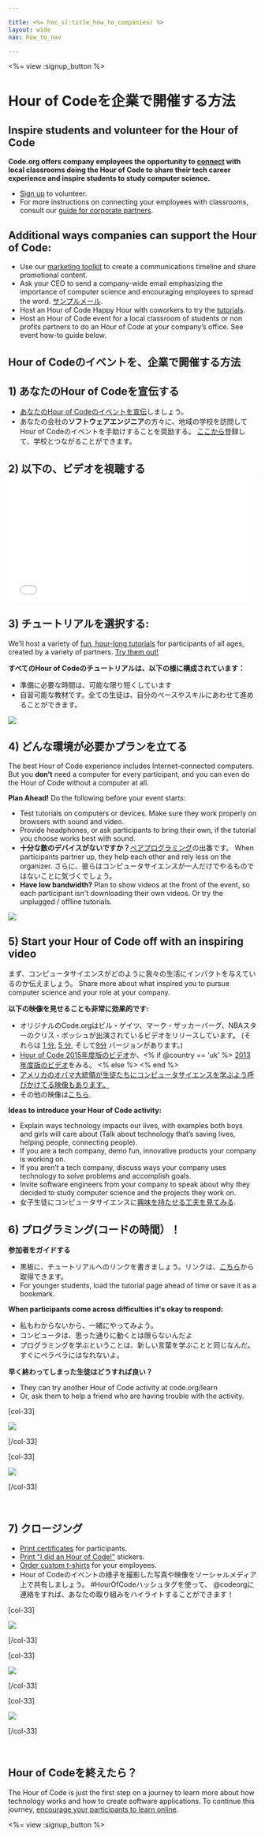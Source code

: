 ```yaml
---

title: <%= hoc_s(:title_how_to_companies) %>
layout: wide
nav: how_to_nav

---
```


<%= view :signup_button %>

# Hour of Codeを企業で開催する方法

## Inspire students and volunteer for the Hour of Code

**Code.org offers company employees the opportunity to [connect](<%= resolve_url('https://code.org/volunteer') %>) with local classrooms doing the Hour of Code to share their tech career experience and inspire students to study computer science.**

  * [Sign up](<%= resolve_url('https://code.org/volunteer') %>) to volunteer.
  * For more instructions on connecting your employees with classrooms, consult our [guide for corporate partners](<%= localized_file('/files/HourOfCodeGuideForCorporatePartners.pdf') %>).

## Additional ways companies can support the Hour of Code:

  * Use our [marketing toolkit](<%= localized_file('/files/HourOfCodeInternalMarketingToolkit.pdf') %>) to create a communications timeline and share promotional content.
  * Ask your CEO to send a company-wide email emphasizing the importance of computer science and encouraging employees to spread the word. [サンプルメール](<%= resolve_url('/promote/resources#sample-emails') %>).
  * Host an Hour of Code Happy Hour with coworkers to try the [tutorials](<%= resolve_url('https://code.org/learn') %>).
  * Host an Hour of Code event for a local classroom of students or non profits partners to do an Hour of Code at your company’s office. See event how-to guide below.

## Hour of Codeのイベントを、企業で開催する方法

## 1) あなたのHour of Codeを宣伝する

  * [あなたのHour of Codeのイベントを宣伝](<%= resolve_url('/promote') %>)しましょう。
  * あなたの会社の**ソフトウェアエンジニア**の方々に、地域の学校を訪問してHour of Codeのイベントを手助けすることを奨励する。 [ここから](<%= resolve_url('https://code.org/volunteer/engineer') %>)登録して、学校とつながることができます。

## 2) 以下の、ビデオを視聴する <iframe width="500" height="255" src="//www.youtube.com/embed/SrnvvWDm73k" frameborder="0" allowfullscreen></iframe>
## 3) チュートリアルを選択する:

We’ll host a variety of [fun, hour-long tutorials](<%= resolve_url('https://code.org/learn') %>) for participants of all ages, created by a variety of partners. [Try them out!](<%= resolve_url("https://code.org/learn") %>)

**すべてのHour of Codeのチュートリアルは、以下の様に構成されています：**

  * 準備に必要な時間は、可能な限り短くしています
  * 自習可能な教材です。全ての生徒は、自分のペースやスキルにあわせて進めることができます。

[![](/images/fit-700/tutorials.png)](<%= resolve_url('https://code.org/learn') %>)

## 4) どんな環境が必要かプランを立てる

The best Hour of Code experience includes Internet-connected computers. But you **don’t** need a computer for every participant, and you can even do the Hour of Code without a computer at all.

**Plan Ahead!** Do the following before your event starts:

  * Test tutorials on computers or devices. Make sure they work properly on browsers with sound and video.
  * Provide headphones, or ask participants to bring their own, if the tutorial you choose works best with sound.
  * **十分な数のデバイスがないですか？**[ペアプログラミング](https://www.youtube.com/watch?v=vgkahOzFH2Q)の出番です。 When participants partner up, they help each other and rely less on the organizer. さらに、彼らはコンピュータサイエンスが一人だけでやるものではないことに気づくでしょう。
  * **Have low bandwidth?** Plan to show videos at the front of the event, so each participant isn't downloading their own videos. Or try the unplugged / offline tutorials.

![](/images/fit-350/group_ipad.jpg)

## 5) Start your Hour of Code off with an inspiring video

まず、コンピュータサイエンスがどのように我々の生活にインパクトを与えているのか伝えましょう。 Share more about what inspired you to pursue computer science and your role at your company.

**以下の映像を見せることも非常に効果的です:**

  * オリジナルのCode.orgはビル・ゲイツ、マーク・ザッカーバーグ、NBAスターのクリス・ボッシュが出演されているビデオをリリースしています。 (それらは [1 分](https://www.youtube.com/watch?v=qYZF6oIZtfc), [5 分](https://www.youtube.com/watch?v=nKIu9yen5nc), そして[9分](https://www.youtube.com/watch?v=dU1xS07N-FA) バージョンがあります。)
  * [Hour of Code 2015年度版のビデオ](https://www.youtube.com/watch?v=7L97YMYqLHc)か、<% if @country == 'uk' %> [2013年度版のビデオ](https://www.youtube.com/watch?v=FC5FbmsH4fw)をみる。 <% else %> <% end %>
  * [アメリカのオバマ大統領が生徒たちにコンピュータサイエンスを学ぶよう呼びかけてる映像もあります。](https://www.youtube.com/watch?v=6XvmhE1J9PY)
  * その他の映像は[こちら](https://www.youtube.com/playlist?list=PLzdnOPI1iJNfpD8i4Sx7U0y2MccnrNZuP).

**Ideas to introduce your Hour of Code activity:**

  * Explain ways technology impacts our lives, with examples both boys and girls will care about (Talk about technology that’s saving lives, helping people, connecting people). 
  * If you are a tech company, demo fun, innovative products your company is working on.
  * If you aren’t a tech company, discuss ways your company uses technology to solve problems and accomplish goals.
  * Invite software engineers from your company to speak about why they decided to study computer science and the projects they work on.
  * 女子生徒にコンピュータサイエンスに[興味を持たせる工夫を見てみる](<%= resolve_url('https://code.org/girls') %>).

## 6) プログラミング(コードの時間）！

**参加者をガイドする**

  * 黒板に、チュートリアルへのリンクを書きましょう。リンクは、[こちら](<%= resolve_url('https://code.org/learn') %>)から取得できます。
  * For younger students, load the tutorial page ahead of time or save it as a bookmark.

**When participants come across difficulties it's okay to respond:**

  * 私もわからないから、一緒にやってみよう。
  * コンピュータは、思った通りに動くとは限らないんだよ
  * プログラミングを学ぶということは、新しい言葉を学ぶことと同じなんだ。すぐにペラペラにはなれないよ。

**早く終わってしまった生徒はどうすれば良い？**

  * They can try another Hour of Code activity at code.org/learn
  * Or, ask them to help a friend who are having trouble with the activity.

[col-33]

![](/images/fit-250/highschoolgirls.jpeg)

[/col-33]

[col-33]

![](/images/fit-300/group_ar.jpg)

[/col-33]

<p style="clear:both">
  &nbsp;
</p>

## 7) クロージング

  * [Print certificates](<%= resolve_url('https://code.org/certificates') %>) for participants.
  * [Print "I did an Hour of Code!"](<%= resolve_url('/promote/resources#stickers') %>) stickers.
  * [Order custom t-shirts](http://blog.code.org/post/132608499493/hour-of-code-shirts-and-more) for your employees.
  * Hour of Codeのイベントの様子を撮影した写真や映像をソーシャルメディア上で共有しましょう。 #HourOfCodeハッシュタグを使って、 @codeorgに連絡をすれば、あなたの取り組みをハイライトすることができます！

[col-33]

![](/images/fit-250/celebrate2.jpeg)

[/col-33]

[col-33]

![](/images/fit-260/highlight-certificates.jpg)

[/col-33]

[col-33]

![](/images/fit-300/boy-certificate.jpg)

[/col-33]

<p style="clear:both">
  &nbsp;
</p>

## Hour of Codeを終えたら？

The Hour of Code is just the first step on a journey to learn more about how technology works and how to create software applications. To continue this journey, [encourage your participants to learn online](<%= resolve_url('https://code.org/learn/beyond') %>).

<%= view :signup_button %>